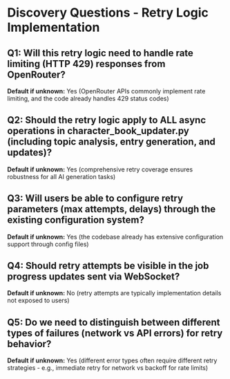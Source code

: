# Discovery Questions - Retry Logic Implementation

## Q1: Will this retry logic need to handle rate limiting (HTTP 429) responses from OpenRouter?
**Default if unknown:** Yes (OpenRouter APIs commonly implement rate limiting, and the code already handles 429 status codes)

## Q2: Should the retry logic apply to ALL async operations in character_book_updater.py (including topic analysis, entry generation, and updates)?
**Default if unknown:** Yes (comprehensive retry coverage ensures robustness for all AI generation tasks)

## Q3: Will users be able to configure retry parameters (max attempts, delays) through the existing configuration system?
**Default if unknown:** Yes (the codebase already has extensive configuration support through config files)

## Q4: Should retry attempts be visible in the job progress updates sent via WebSocket?
**Default if unknown:** No (retry attempts are typically implementation details not exposed to users)

## Q5: Do we need to distinguish between different types of failures (network vs API errors) for retry behavior?
**Default if unknown:** Yes (different error types often require different retry strategies - e.g., immediate retry for network vs backoff for rate limits)